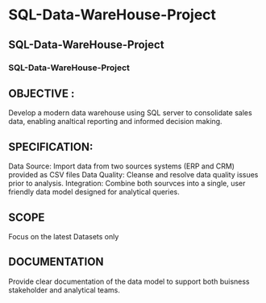 # SQL-Data-WareHouse-Project
## SQL-Data-WareHouse-Project
### SQL-Data-WareHouse-Project

## OBJECTIVE :
 Develop a modern data warehouse using SQL server to consolidate sales data, enabling analtical reporting and informed decision making.

## SPECIFICATION:
  Data Source: Import data from two sources systems (ERP and CRM) provided as CSV files
  Data Quality: Cleanse and resolve data quality issues prior to analysis. 
  Integration: Combine both sourvces into a single, user friendly data model designed for analytical queries.
  
## SCOPE
Focus on the latest Datasets only 

## DOCUMENTATION
Provide clear documentation of the data model to support both buisness stakeholder and analytical teams.
